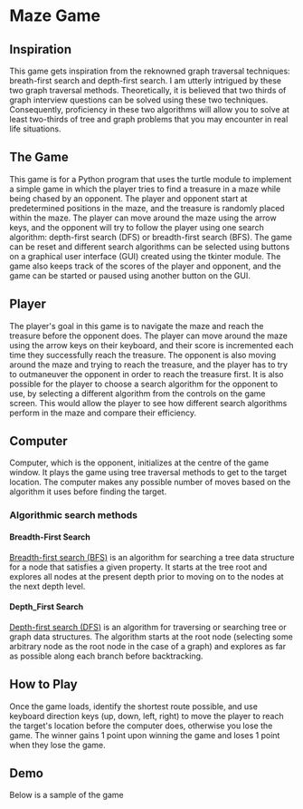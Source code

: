 # Maze Game
## Inspiration
This game gets inspiration from the reknowned graph traversal techniques: breath-first search and depth-first search. I am utterly intrigued by these two graph traversal methods. Theoretically, it is believed that two thirds of graph interview questions can be solved using these two techniques. Consequently, proficiency in these two algorithms will allow you to solve at least two-thirds of tree and graph problems that you may encounter in real life situations.

## The Game
This game is for a Python program that uses the turtle module to implement a simple game in which the player tries to find a treasure in a maze while being chased by an opponent. The player and opponent start at predetermined positions in the maze, and the treasure is randomly placed within the maze. The player can move around the maze using the arrow keys, and the opponent will try to follow the player using one search algorithm: depth-first search (DFS) or breadth-first search (BFS). The game can be reset and different search algorithms can be selected using buttons on a graphical user interface (GUI) created using the tkinter module. The game also keeps track of the scores of the player and opponent, and the game can be started or paused using another button on the GUI.

## Player
The player's goal in this game is to navigate the maze and reach the treasure before the opponent does. The player can move around the maze using the arrow keys on their keyboard, and their score is incremented each time they successfully reach the treasure. The opponent is also moving around the maze and trying to reach the treasure, and the player has to try to outmaneuver the opponent in order to reach the treasure first. It is also possible for the player to choose a search algorithm for the opponent to use, by selecting a different algorithm from the controls on the game screen. This would allow the player to see how different search algorithms perform in the maze and compare their efficiency.

## Computer
Computer, which is the opponent, initializes at the centre of the game window. It plays the game using tree traversal methods to get to the target location. The computer makes any possible number of moves based on the algorithm it uses before finding the target.

###  Algorithmic search methods
####  Breadth-First Search
[Breadth-first search (BFS)](https://en.wikipedia.org/wiki/Breadth-first_search) is an algorithm for searching a tree data structure for a node that satisfies a given property. It starts at the tree root and explores all nodes at the present depth prior to moving on to the nodes at the next depth level.

####  Depth_First Search
[Depth-first search (DFS)](https://en.wikipedia.org/wiki/Depth-first_search) is an algorithm for traversing or searching tree or graph data structures. The algorithm starts at the root node (selecting some arbitrary node as the root node in the case of a graph) and explores as far as possible along each branch before backtracking. 

## How to Play 
Once the game loads, identify the shortest route possible, and use keyboard direction keys (up, down, left, right) to move the player to reach the target's location before the computer does, otherwise you lose the game. The winner gains 1 point upon winning the game and loses 1 point when they lose the game.

## Demo
Below is a sample of the game

